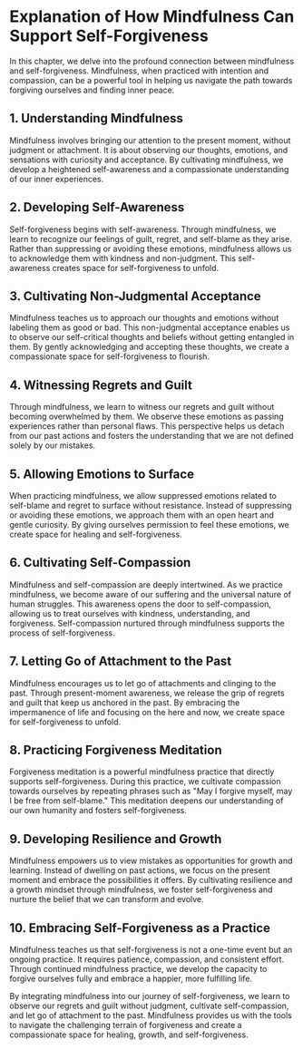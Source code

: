 Explanation of How Mindfulness Can Support Self-Forgiveness
======================================================================

In this chapter, we delve into the profound connection between mindfulness and self-forgiveness. Mindfulness, when practiced with intention and compassion, can be a powerful tool in helping us navigate the path towards forgiving ourselves and finding inner peace.

**1. Understanding Mindfulness**
--------------------------------

Mindfulness involves bringing our attention to the present moment, without judgment or attachment. It is about observing our thoughts, emotions, and sensations with curiosity and acceptance. By cultivating mindfulness, we develop a heightened self-awareness and a compassionate understanding of our inner experiences.

**2. Developing Self-Awareness**
--------------------------------

Self-forgiveness begins with self-awareness. Through mindfulness, we learn to recognize our feelings of guilt, regret, and self-blame as they arise. Rather than suppressing or avoiding these emotions, mindfulness allows us to acknowledge them with kindness and non-judgment. This self-awareness creates space for self-forgiveness to unfold.

**3. Cultivating Non-Judgmental Acceptance**
--------------------------------------------

Mindfulness teaches us to approach our thoughts and emotions without labeling them as good or bad. This non-judgmental acceptance enables us to observe our self-critical thoughts and beliefs without getting entangled in them. By gently acknowledging and accepting these thoughts, we create a compassionate space for self-forgiveness to flourish.

**4. Witnessing Regrets and Guilt**
-----------------------------------

Through mindfulness, we learn to witness our regrets and guilt without becoming overwhelmed by them. We observe these emotions as passing experiences rather than personal flaws. This perspective helps us detach from our past actions and fosters the understanding that we are not defined solely by our mistakes.

**5. Allowing Emotions to Surface**
-----------------------------------

When practicing mindfulness, we allow suppressed emotions related to self-blame and regret to surface without resistance. Instead of suppressing or avoiding these emotions, we approach them with an open heart and gentle curiosity. By giving ourselves permission to feel these emotions, we create space for healing and self-forgiveness.

**6. Cultivating Self-Compassion**
----------------------------------

Mindfulness and self-compassion are deeply intertwined. As we practice mindfulness, we become aware of our suffering and the universal nature of human struggles. This awareness opens the door to self-compassion, allowing us to treat ourselves with kindness, understanding, and forgiveness. Self-compassion nurtured through mindfulness supports the process of self-forgiveness.

**7. Letting Go of Attachment to the Past**
-------------------------------------------

Mindfulness encourages us to let go of attachments and clinging to the past. Through present-moment awareness, we release the grip of regrets and guilt that keep us anchored in the past. By embracing the impermanence of life and focusing on the here and now, we create space for self-forgiveness to unfold.

**8. Practicing Forgiveness Meditation**
----------------------------------------

Forgiveness meditation is a powerful mindfulness practice that directly supports self-forgiveness. During this practice, we cultivate compassion towards ourselves by repeating phrases such as "May I forgive myself, may I be free from self-blame." This meditation deepens our understanding of our own humanity and fosters self-forgiveness.

**9. Developing Resilience and Growth**
---------------------------------------

Mindfulness empowers us to view mistakes as opportunities for growth and learning. Instead of dwelling on past actions, we focus on the present moment and embrace the possibilities it offers. By cultivating resilience and a growth mindset through mindfulness, we foster self-forgiveness and nurture the belief that we can transform and evolve.

**10. Embracing Self-Forgiveness as a Practice**
------------------------------------------------

Mindfulness teaches us that self-forgiveness is not a one-time event but an ongoing practice. It requires patience, compassion, and consistent effort. Through continued mindfulness practice, we develop the capacity to forgive ourselves fully and embrace a happier, more fulfilling life.

By integrating mindfulness into our journey of self-forgiveness, we learn to observe our regrets and guilt without judgment, cultivate self-compassion, and let go of attachment to the past. Mindfulness provides us with the tools to navigate the challenging terrain of forgiveness and create a compassionate space for healing, growth, and self-forgiveness.
